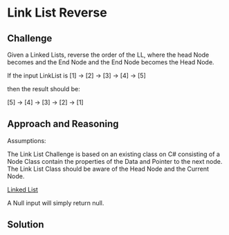 # Link List Reverse

## Challenge

Given a Linked Lists, reverse the order of the LL, where the head Node becomes and the End Node and the End Node becomes the Head Node.

If the input LinkList is [1] -> [2] -> [3] -> [4] -> [5] 

then the result should be:

[5] -> [4] -> [3] -> [2] -> [1]

## Approach and Reasoning

Assumptions:

The Link List Challenge is based on an existing class on C# consisting of a Node Class
contain the properties of the Data and Pointer to the next node.
The Link List Class should be aware of the Head Node and the Current Node.

[Linked List](../../Data%20Structures/LinkedList/)

A Null input will simply return null.

## Solution

